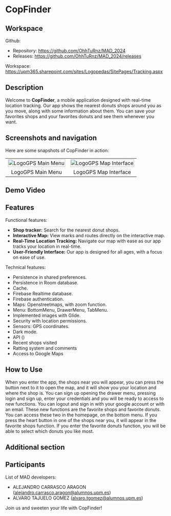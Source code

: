 # CopFinder
## Workspace

Github:
  - Repository: https://github.com/OhhTuRnz/MAD_2024
  - Releases: https://github.com/OhhTuRnz/MAD_2024/releases

Workspace: https://upm365.sharepoint.com/sites/Logopedas/SitePages/Tracking.aspx

## Description
Welcome to **CopFinder**, a mobile application designed with real-time location tracking. Our app shows the nearest donuts shops around you as you move, along with some information about them. You can save your favorites shops and your favorites donuts and see them whenever you want.

## Screenshots and navigation

Here are some snapshots of CopFinder in action:

<table>
  <tr>
    <td>
      <img src="https://i.gyazo.com/82e9977c6d9dbf2ab73e331950b113b1.png" alt="LogoGPS Main Menu" style="width: 100%;"/>
    </td>
    <td>
      <img src="https://i.gyazo.com/d7d3cd8b134be104a8c3a6651e5d0bea.png" alt="LogoGPS Map Interface" style="width: 100%;"/>
    </td>
  </tr>
  <tr>
    <td style="text-align:center;">
      LogoGPS Main Menu
    </td>
    <td style="text-align:center;">
      LogoGPS Map Interface
    </td>
  </tr>
</table>

## Demo Video


## Features
Functional features:

- **Shop tracker:** Search for the nearest donut shops.
- **Interactive Map:** View marks and routes directly on the interactive map.
- **Real-Time Location Tracking:** Navigate our map with ease as our app tracks your location in real-time.
- **User-Friendly Interface:** Our app is designed for all ages, with a focus on ease of use.

Technical features:
- Persistence in shared preferences.
- Persistence in Room database.
- Cache.
- Firebase Realtime database.
- Firebase authentication.
- Maps: Openstreetmaps, with zoom function.
- Menu: BottomMenu, DrawerMenu, TabMenu.
- Implemented images with Glide.
- Security with location permissions.
- Sensors: GPS coordinates.
- Dark mode.
- API ()
- Recent shops visited
- Ratting system and comments
- Access to Google Maps

## How to Use

When you enter the app, the shops near you will appear, you can press the button next to it to open the map, and it will show you your location and where the shop is. You can sign up opening the drawer menu, pressing login and sign up, enter your credentials and you will be ready to access to new functions. You can logout and sign in with your google account or with an email. These new functions are the favorite shops and favorite donuts. You can access these two in the homepage, on the bottom menu. If you press the heart button in one of the shops near you, it will appear in the favorite shops function. If you enter the favorite donuts function, you will be able to select which donuts you like most.
## Additional section

## Participants

List of MAD developers:
- ALEJANDRO CARRASCO ARAGON (alejandro.carrasco.aragon@alumnos.upm.es)
- ALVARO TAJUELO GOMEZ (alvaro.tgomez@alumnos.upm.es)

Join us and sweeten your life with CopFinder!
